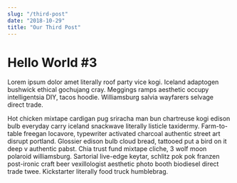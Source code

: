 ```yaml
---
slug: "/third-post"
date: "2018-10-29"
title: "Our Third Post"
---
```


# Hello World #3

Lorem ipsum dolor amet literally roof party vice kogi. Iceland adaptogen bushwick ethical gochujang cray. Meggings ramps aesthetic occupy intelligentsia DIY, tacos hoodie. Williamsburg salvia wayfarers selvage direct trade.

Hot chicken mixtape cardigan pug sriracha man bun chartreuse kogi edison bulb everyday carry iceland snackwave literally listicle taxidermy. Farm-to-table freegan locavore, typewriter activated charcoal authentic street art disrupt portland. Glossier edison bulb cloud bread, tattooed put a bird on it deep v authentic pabst. Chia trust fund mixtape cliche, 3 wolf moon polaroid williamsburg. Sartorial live-edge keytar, schlitz pok pok franzen post-ironic craft beer vexillologist aesthetic photo booth biodiesel direct trade twee. Kickstarter literally food truck humblebrag.